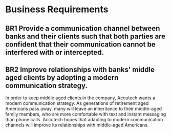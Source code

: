 # Business Requirements

## BR1 Provide a communication channel between banks and their clients such that both parties are confident that their communication cannot be interfered with or intercepted. 


## BR2 Improve relationships with banks' middle aged clients by adopting a modern communication strategy.
In order to keep middle aged clients in the company, Accutech wants a modern communication strategy. As generations of retirement aged Americans pass away, many will leave an inheritance to their middle-aged family members, who are more comfortable with text and instant messaging than phone calls. Accutech hopes that adapting to modern communication channels will improve its relationships with middle-aged Americans. 
